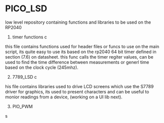 # PICO_LSD
low level repository containing functions and libraries to be used on the RP2040

1. timer functions c


this file contains functions used for header files or funcs to use on the main script, its 
quite easy to use its based on the rp2040 64 bit timer defined in section (7.6) on datasheet.
this func calls the timer regiter values, can be used to find the time difference between measurements
or generl time based on the clock cycle (245mhz). 

2. 7789_LSD c

his file contains libraries used to drive LCD screens which use the S7789 driver for graphics, its used to present
characters and can be useful to monior readings from a device, (working on a UI lib next).

3. PIO_PWM

s

